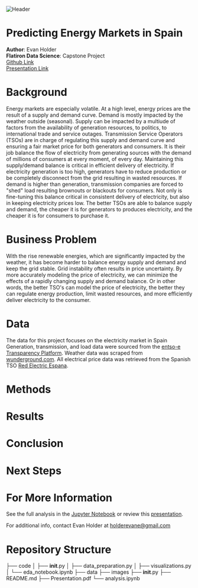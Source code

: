 ![Header](../images/Spain_nightlight.jpg)
# Predicting Energy Markets in Spain
**Author**: Evan Holder<br>
**Flatiron Data Science**: Capstone Project<br>
[Github Link](https://github.com/EvanHolder/Predicting-Energy-Markets-in-Spain)<br>
[Presentation Link]()<br>
# Background
Energy markets are especially volatile. At a high level, energy prices are the result of a supply and demand curve. Demand is mostly impacted by the weather outside (seasonal). Supply can be impacted by a multiude of factors from the availability of generation resources, to politics, to international trade and service outages.  Transmission Service Operators (TSOs) are in charge of regulating this supply and demand curve and ensuring a fair market price for both generators and consumers.  It is their job balance the flow of electricity from generating sources with the demand of millions of consumers at every moment, of every day.  Maintaining this supply/demand balance is critical in efficient delivery of electricity.  If electricity generation is too high, generators have to reduce production or be completely disconnect from the grid resulting in wasted resources. If demand is higher than generation, transmission companies are forced to "shed" load resulting brownouts or blackouts for consumers.  Not only is fine-tuning this balance critical in consistent delivery of electricity, but also in keeping electricity prices low. The better TSOs are able to balance supply and demand, the cheaper it is for generators to produces electricity, and the cheaper it is for consumers to purchase it.  

# Business Problem
With the rise renewable energies, which are significantly impacted by the weather, it has become harder to balance energy supply and demand and keep the grid stable.  Grid instability often results in price uncertainty. By more accurately modeling the price of electricity, we can minimize the effects of a rapidly changing supply and demand balance. Or in other words, the better TSO's can model the price of electricity, the better they can regulate energy production, limit wasted resources, and more efficiently deliver electricity to the consumer.
# Data
The data for this project focuses on the electricity market in Spain Generation, transmission, and load data were sourced from the [entso-e Transparency Platform](https://transparency.entsoe.eu/dashboard/show). Weather data was scraped from [wunderground.com](wunderground.com). All electrical price data was retrieved from the Spanish TSO [Red Electric Espana](https://www.esios.ree.es/en/market-and-prices).
# Methods

# Results

# Conclusion

# Next Steps

# For More Information
See the full analysis in the [Jupyter Notebook](https://github.com/EvanHolder/Predicting-Energy-Markets-in-Spain) or review this [presentation]().

For additional info, contact Evan Holder at holderevane@gmail.com

# Repository Structure
├── code
│   ├── __init__.py
│   ├── data_preparation.py
│   ├── visualizations.py
│   └── eda_notebook.ipynb
├── data
├── images
├── __init__.py
├── README.md
├── Presentation.pdf
└── analysis.ipynb

